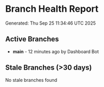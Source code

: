 # Branch Health Report
Generated: Thu Sep 25 11:34:46 UTC 2025

## Active Branches
- **main** - 12 minutes ago by Dashboard Bot

## Stale Branches (>30 days)
No stale branches found
